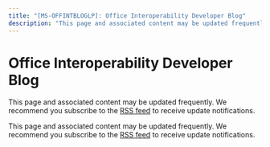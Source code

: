 ```yaml
---
title: "[MS-OFFINTBLOGLP]: Office Interoperability Developer Blog"
description: "This page and associated content may be updated frequently. We recommend you subscribe to the RSS feed to receive update notifications.  This"
---
```


# Office Interoperability Developer Blog

<p> </p>
<p>This page and associated content may be updated frequently.
We recommend you subscribe to the <span><a href="https://interoperability.blob.core.windows.net/files/MS-OFFINTOBLOGLP/%5bMS-OFFINTBLOGLP%5d.rss">RSS
feed</a></span> to receive update notifications.</p>

<p><span>This page and associated content may be
updated frequently. We recommend you subscribe to the <span><a href="https://interoperability.blob.core.windows.net/files/MS-OFFINTBLOGLP/%5bMS-OFFINTBLOGLP%5d.rss">RSS
feed</a></span> to receive update notifications.</span></p>


                